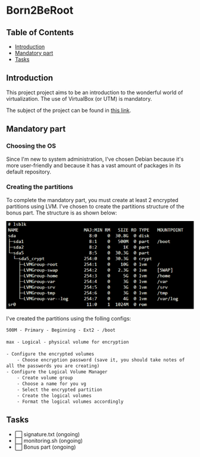 # Born2BeRoot

## Table of Contents

- [Introduction](#introduction)
- [Mandatory part](#mandatory-part)
- [Tasks](#tasks)

## Introduction

This project project aims to be an introduction to the wonderful world of virtualization. The use of VirtualBox (or UTM) is mandatory.

The subject of the project can be found in [this link](https://raw.githubusercontent.com/angelamcosta/born2beroot/main/en.subject.pdf).

## Mandatory part

### Choosing the OS

Since I'm new to system administration, I've chosen Debian because it's more user-friendly and because it has a vast amount of packages in its default repository.

### Creating the partitions

To complete the mandatory part, you must create at least 2 encrypted partitions using LVM. I’ve chosen to create the partitions structure of the bonus part. The structure is as shown below:

![partitions bonus](https://raw.githubusercontent.com/angelamcosta/born2beroot/main/src/partitions%20structure.png)
    
I've created the partitions using the folling configs:
    
    500M - Primary - Beginning - Ext2 - /boot
    
    max - Logical - physical volume for encryption
    
    - Configure the encrypted volumes
        - Choose encryption password (save it, you should take notes of all the passwords you are creating)
    - Configure the Logical Volume Manager
        - Create volume group
        - Choose a name for you vg
        - Select the encrypted partition
        - Create the logical volumes
        - Format the logical volumes accordingly

## Tasks

- :white_large_square: signature.txt (ongoing)
- :white_large_square: monitoring.sh (ongoing)
- :white_large_square: Bonus part (ongoing)

